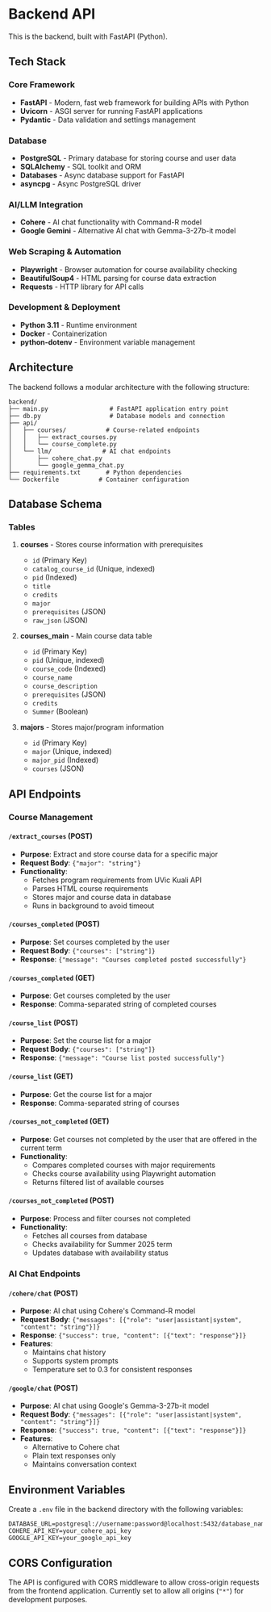 # Backend API

This is the backend, built with FastAPI (Python).

## Tech Stack

### Core Framework
- **FastAPI** - Modern, fast web framework for building APIs with Python
- **Uvicorn** - ASGI server for running FastAPI applications
- **Pydantic** - Data validation and settings management

### Database
- **PostgreSQL** - Primary database for storing course and user data
- **SQLAlchemy** - SQL toolkit and ORM
- **Databases** - Async database support for FastAPI
- **asyncpg** - Async PostgreSQL driver

### AI/LLM Integration
- **Cohere** - AI chat functionality with Command-R model
- **Google Gemini** - Alternative AI chat with Gemma-3-27b-it model

### Web Scraping & Automation
- **Playwright** - Browser automation for course availability checking
- **BeautifulSoup4** - HTML parsing for course data extraction
- **Requests** - HTTP library for API calls

### Development & Deployment
- **Python 3.11** - Runtime environment
- **Docker** - Containerization
- **python-dotenv** - Environment variable management

## Architecture

The backend follows a modular architecture with the following structure:

```
backend/
├── main.py                 # FastAPI application entry point
├── db.py                   # Database models and connection
├── api/
│   ├── courses/           # Course-related endpoints
│   │   ├── extract_courses.py
│   │   └── course_complete.py
│   └── llm/              # AI chat endpoints
│       ├── cohere_chat.py
│       └── google_gemma_chat.py
├── requirements.txt       # Python dependencies
└── Dockerfile           # Container configuration
```

## Database Schema

### Tables

1. **courses** - Stores course information with prerequisites
   - `id` (Primary Key)
   - `catalog_course_id` (Unique, indexed)
   - `pid` (Indexed)
   - `title`
   - `credits`
   - `major`
   - `prerequisites` (JSON)
   - `raw_json` (JSON)

2. **courses_main** - Main course data table
   - `id` (Primary Key)
   - `pid` (Unique, indexed)
   - `course_code` (Indexed)
   - `course_name`
   - `course_description`
   - `prerequisites` (JSON)
   - `credits`
   - `Summer` (Boolean)

3. **majors** - Stores major/program information
   - `id` (Primary Key)
   - `major` (Unique, indexed)
   - `major_pid` (Indexed)
   - `courses` (JSON)

## API Endpoints

### Course Management

#### `/extract_courses` (POST)
- **Purpose**: Extract and store course data for a specific major
- **Request Body**: `{"major": "string"}`
- **Functionality**: 
  - Fetches program requirements from UVic Kuali API
  - Parses HTML course requirements
  - Stores major and course data in database
  - Runs in background to avoid timeout

#### `/courses_completed` (POST)
- **Purpose**: Set courses completed by the user
- **Request Body**: `{"courses": ["string"]}`
- **Response**: `{"message": "Courses completed posted successfully"}`

#### `/courses_completed` (GET)
- **Purpose**: Get courses completed by the user
- **Response**: Comma-separated string of completed courses

#### `/course_list` (POST)
- **Purpose**: Set the course list for a major
- **Request Body**: `{"courses": ["string"]}`
- **Response**: `{"message": "Course list posted successfully"}`

#### `/course_list` (GET)
- **Purpose**: Get the course list for a major
- **Response**: Comma-separated string of courses

#### `/courses_not_completed` (GET)
- **Purpose**: Get courses not completed by the user that are offered in the current term
- **Functionality**: 
  - Compares completed courses with major requirements
  - Checks course availability using Playwright automation
  - Returns filtered list of available courses

#### `/courses_not_completed` (POST)
- **Purpose**: Process and filter courses not completed
- **Functionality**: 
  - Fetches all courses from database
  - Checks availability for Summer 2025 term
  - Updates database with availability status

### AI Chat Endpoints

#### `/cohere/chat` (POST)
- **Purpose**: AI chat using Cohere's Command-R model
- **Request Body**: `{"messages": [{"role": "user|assistant|system", "content": "string"}]}`
- **Response**: `{"success": true, "content": [{"text": "response"}]}`
- **Features**:
  - Maintains chat history
  - Supports system prompts
  - Temperature set to 0.3 for consistent responses

#### `/google/chat` (POST)
- **Purpose**: AI chat using Google's Gemma-3-27b-it model
- **Request Body**: `{"messages": [{"role": "user|assistant|system", "content": "string"}]}`
- **Response**: `{"success": true, "content": [{"text": "response"}]}`
- **Features**:
  - Alternative to Cohere chat
  - Plain text responses only
  - Maintains conversation context

## Environment Variables

Create a `.env` file in the backend directory with the following variables:

```env
DATABASE_URL=postgresql://username:password@localhost:5432/database_name
COHERE_API_KEY=your_cohere_api_key
GOOGLE_API_KEY=your_google_api_key
```

## CORS Configuration

The API is configured with CORS middleware to allow cross-origin requests from the frontend application. Currently set to allow all origins (`"*"`) for development purposes.

